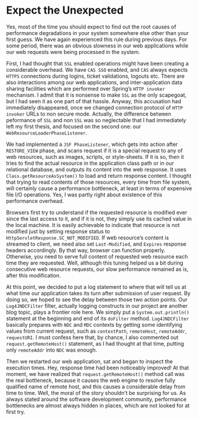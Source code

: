 # Expect the Unexpected
Yes, most of the time you should expect to find out the root causes of performance degradations in your system somewhere 
else other than your first guess. We have again experienced this rule during previous days. For some period, there was an 
obvious slowness in our web applications while our web requests were being processed in the system.

First, I had thought that `SSL` enabled operations might have been creating a considerable overhead. We have `CAS SSO` 
enabled, and `CAS` always expects `HTTPS` connections during logins, ticket validations, logouts etc. There are also 
interactions among our web applications, and inter-application data sharing facilities which are performed over Spring’s 
`HTTP invoker` mechanism. I admit that it is nonsense to make `SSL` as the only scapegoat, but I had seen it as one part 
of that hassle. Anyway, this accusation had immediately disappeared, once we changed connection protocol of `HTTP invoker` 
URLs to non secure mode. Actually, the difference between peformance of `SSL` and non `SSL` was so neglectable that I had 
immediately left my first thesis, and focused on the second one: our `WebResourceLoaderPhaseListener`.

We had implemented a `JSF PhaseListener`, which gets into action after `RESTORE_VIEW` phase, and scans request if it is 
a special request to any of web resources, such as images, scripts, or style-sheets. If it is so, then it tries to find 
the actual resource in the application class path or in our relational database, and outputs its content into the web 
response. It uses `Class.getResourceAsSystem()` to load and return response content. I thought that trying to read 
contents of those resources, every time from file system, will certainly cause a performance bottleneck, at least in 
terms of expensive file I/O operations. Yes, I was partly right about existence of this performance overhead.

Browsers first try to understand if the requested resource is modified ever since the last access to it, and if it is not, 
they simply use its cached value in the local machine. It is easily achievable to indicate that resource is not modified 
just by setting response status to `HttpServletResponse.SC_NOT_MODIFIED`. If web resource’s content is streamed to client, 
we need also set `Last-Modified`, and `Expires` response headers accordingly. By that way, browser can function properly. 
Otherwise, you need to serve full content of requested web resource each time they are requested. Well, although this 
tuning helped us a bit during consecutive web resource requests, our slow performance remained as is, after this modification.

At this point, we decided to put a log statement to where that will tell us at what time our application takes its turn 
after submission of user request. By doing so, we hoped to see the delay between those two action points. Our `Log4JNDCFilter` 
filter, actually logging constructs in our project are another blog topic, plays a frontier role here. We simply put a 
`System.out.println()` statement at the beginning and end of its `doFilter` method. `Log4JNDCFilter` basically prepares 
with `NDC` and `MDC` contexts by getting some identifying values from current request, such as `contextPath`, `remoteHost`, 
`remoteAddr`, `requestURI`. I must confess here that, by chance, I also commented out `request.getRemoteHost()` statement, 
as I had thought at that time, putting only `remoteAddr` into `NDC` was enough.

Then we restarted our web application, sat and began to inspect the execution times. Hey, response time had been 
noticeably improved! At that moment, we have realized that `request.getRemoteHost()` method call was the real bottleneck, 
because it causes the web engine to resolve fully qualified name of remote host, and this causes a considerable delay 
from time to time. Well, the moral of the story shouldn’t be surprising for us. As always stated around the software 
development community, performance bottlenecks are almost always hidden in places, which are not looked for at first try.
